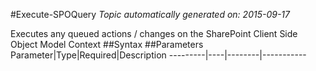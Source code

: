 #Execute-SPOQuery
*Topic automatically generated on: 2015-09-17*

Executes any queued actions / changes on the SharePoint Client Side Object Model Context
##Syntax
##Parameters
Parameter|Type|Required|Description
---------|----|--------|-----------
<!-- Ref: E48D567AB62E763ABDFC6BEBD5274CED -->